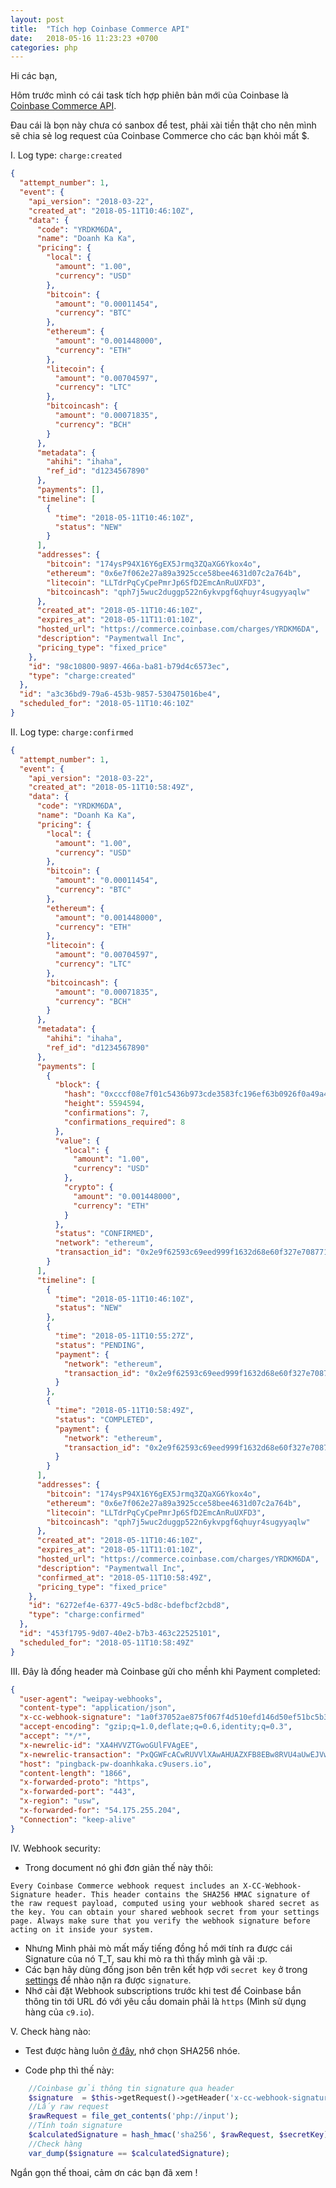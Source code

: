 ```yaml
---
layout: post
title:  "Tích hợp Coinbase Commerce API"
date:   2018-05-16 11:23:23 +0700
categories: php
---
```


Hi các bạn,

Hôm trước mình có cái task tích hợp phiên bản mới của Coinbase là [Coinbase Commerce API](https://commerce.coinbase.com/docs/api/).

Đau cái là bọn này chưa có sanbox để test, phải xài tiền thật cho nên mình sẽ chia sẻ log request của Coinbase Commerce cho các bạn khỏi mất $.

I. Log type: `charge:created`

```json
{
  "attempt_number": 1,
  "event": {
    "api_version": "2018-03-22",
    "created_at": "2018-05-11T10:46:10Z",
    "data": {
      "code": "YRDKM6DA",
      "name": "Doanh Ka Ka",
      "pricing": {
        "local": {
          "amount": "1.00",
          "currency": "USD"
        },
        "bitcoin": {
          "amount": "0.00011454",
          "currency": "BTC"
        },
        "ethereum": {
          "amount": "0.001448000",
          "currency": "ETH"
        },
        "litecoin": {
          "amount": "0.00704597",
          "currency": "LTC"
        },
        "bitcoincash": {
          "amount": "0.00071835",
          "currency": "BCH"
        }
      },
      "metadata": {
        "ahihi": "ihaha",
        "ref_id": "d1234567890"
      },
      "payments": [],
      "timeline": [
        {
          "time": "2018-05-11T10:46:10Z",
          "status": "NEW"
        }
      ],
      "addresses": {
        "bitcoin": "174ysP94X16Y6gEX5Jrmq3ZQaXG6Ykox4o",
        "ethereum": "0x6e7f062e27a89a3925cce58bee4631d07c2a764b",
        "litecoin": "LLTdrPqCyCpePmrJp6SfD2EmcAnRuUXFD3",
        "bitcoincash": "qph7j5wuc2duggp522n6ykvpgf6qhuyr4sugyyaqlw"
      },
      "created_at": "2018-05-11T10:46:10Z",
      "expires_at": "2018-05-11T11:01:10Z",
      "hosted_url": "https://commerce.coinbase.com/charges/YRDKM6DA",
      "description": "Paymentwall Inc",
      "pricing_type": "fixed_price"
    },
    "id": "98c10800-9897-466a-ba81-b79d4c6573ec",
    "type": "charge:created"
  },
  "id": "a3c36bd9-79a6-453b-9857-530475016be4",
  "scheduled_for": "2018-05-11T10:46:10Z"
}
```

II. Log type: `charge:confirmed`

```json
{
  "attempt_number": 1,
  "event": {
    "api_version": "2018-03-22",
    "created_at": "2018-05-11T10:58:49Z",
    "data": {
      "code": "YRDKM6DA",
      "name": "Doanh Ka Ka",
      "pricing": {
        "local": {
          "amount": "1.00",
          "currency": "USD"
        },
        "bitcoin": {
          "amount": "0.00011454",
          "currency": "BTC"
        },
        "ethereum": {
          "amount": "0.001448000",
          "currency": "ETH"
        },
        "litecoin": {
          "amount": "0.00704597",
          "currency": "LTC"
        },
        "bitcoincash": {
          "amount": "0.00071835",
          "currency": "BCH"
        }
      },
      "metadata": {
        "ahihi": "ihaha",
        "ref_id": "d1234567890"
      },
      "payments": [
        {
          "block": {
            "hash": "0xcccf08e7f01c5436b973cde3583fc196ef63b0926f0a49a44f8172a22ee0b0e1",
            "height": 5594594,
            "confirmations": 7,
            "confirmations_required": 8
          },
          "value": {
            "local": {
              "amount": "1.00",
              "currency": "USD"
            },
            "crypto": {
              "amount": "0.001448000",
              "currency": "ETH"
            }
          },
          "status": "CONFIRMED",
          "network": "ethereum",
          "transaction_id": "0x2e9f62593c69eed999f1632d68e60f327e708771e780f05d0c71f1db9d6eeac8"
        }
      ],
      "timeline": [
        {
          "time": "2018-05-11T10:46:10Z",
          "status": "NEW"
        },
        {
          "time": "2018-05-11T10:55:27Z",
          "status": "PENDING",
          "payment": {
            "network": "ethereum",
            "transaction_id": "0x2e9f62593c69eed999f1632d68e60f327e708771e780f05d0c71f1db9d6eeac8"
          }
        },
        {
          "time": "2018-05-11T10:58:49Z",
          "status": "COMPLETED",
          "payment": {
            "network": "ethereum",
            "transaction_id": "0x2e9f62593c69eed999f1632d68e60f327e708771e780f05d0c71f1db9d6eeac8"
          }
        }
      ],
      "addresses": {
        "bitcoin": "174ysP94X16Y6gEX5Jrmq3ZQaXG6Ykox4o",
        "ethereum": "0x6e7f062e27a89a3925cce58bee4631d07c2a764b",
        "litecoin": "LLTdrPqCyCpePmrJp6SfD2EmcAnRuUXFD3",
        "bitcoincash": "qph7j5wuc2duggp522n6ykvpgf6qhuyr4sugyyaqlw"
      },
      "created_at": "2018-05-11T10:46:10Z",
      "expires_at": "2018-05-11T11:01:10Z",
      "hosted_url": "https://commerce.coinbase.com/charges/YRDKM6DA",
      "description": "Paymentwall Inc",
      "confirmed_at": "2018-05-11T10:58:49Z",
      "pricing_type": "fixed_price"
    },
    "id": "6272ef4e-6377-49c5-bd8c-bdefbcf2cbd8",
    "type": "charge:confirmed"
  },
  "id": "453f1795-9d07-40e2-b7b3-463c22525101",
  "scheduled_for": "2018-05-11T10:58:49Z"
}
```
III. Đây là đống header mà Coinbase gửi cho mềnh khi Payment completed:

```json
{
  "user-agent": "weipay-webhooks",
  "content-type": "application/json",
  "x-cc-webhook-signature": "1a0f37052ae875f067f4d510efd146d50ef51bc5b315d19d5d2c9e62773d3cf5",
  "accept-encoding": "gzip;q=1.0,deflate;q=0.6,identity;q=0.3",
  "accept": "*/*",
  "x-newrelic-id": "XA4HVVZTGwoGUlFVAgEE",
  "x-newrelic-transaction": "PxQGWFcACwRUVVlXAwAHUAZXFB8EBw8RVU4aUwEJVwEEAQhZBFUCUlJUUUNKQV1VCQcCUgZQFTs=",
  "host": "pingback-pw-doanhkaka.c9users.io",
  "content-length": "1866",
  "x-forwarded-proto": "https",
  "x-forwarded-port": "443",
  "x-region": "usw",
  "x-forwarded-for": "54.175.255.204",
  "Connection": "keep-alive"
}
```

IV. Webhook security: 

- Trong document nó ghi đơn giản thế này thôi:

`Every Coinbase Commerce webhook request includes an X-CC-Webhook-Signature header. This header contains the SHA256 HMAC signature of the raw request payload, computed using your webhook shared secret as the key. You can obtain your shared webhook secret from your settings page. Always make sure that you verify the webhook signature before acting on it inside your system.`

- Nhưng Mình phải mò mất mấy tiếng đồng hồ mới tính ra được cái Signature của nó T_T, sau khi mò ra thì thấy mình gà vãi :p.
- Các bạn hãy dùng đống json bên trên kết hợp với `secret key` ở trong [settings](https://commerce.coinbase.com/dashboard/settings) để nhào nặn ra được `signature`.
- Nhớ cài đặt Webhook subscriptions trước khi test để Coinbase bắn thông tin tới URL đó với yêu cầu domain phải là `https` (Mình sử dụng hàng của `c9.io`).

V. Check hàng nào:

- Test được hàng luôn [ở đây](https://www.freeformatter.com/hmac-generator.html), nhớ chọn SHA256 nhóe.

- Code php thì thế này:
```php
	//Coinbase gửi thông tin signature qua header
	$signature  = $this->getRequest()->getHeader('x-cc-webhook-signature');
	//Lấy raw request
	$rawRequest = file_get_contents('php://input');
	//Tính toán signature
	$calculatedSignature = hash_hmac('sha256', $rawRequest, $secretKey);
	//Check hàng
	var_dump($signature == $calculatedSignature);
```


Ngắn gọn thế thoai, cảm ơn các bạn đã xem !
